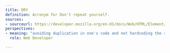 ```yaml
---
title: DRY
definition: Acronym for Don't repeat yourself.
sources: 
- sourceurl: https://developer.mozilla.org/en-US/docs/Web/HTML/Element/div
perspectives:
- meaning: "avoiding duplication in one's code and not hardcoding the same values, functions or patterns over and over. For instance, if a dev hardcoded a color value repeatedly in their stylesheet, they could instead create a variable once(--favpink: #FF69B4;) and use the variable name repeatedly instead of the hex code to make the stylesheet more DRY"
  role: Web Developer

---
```

